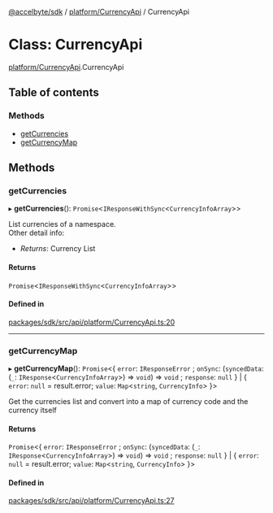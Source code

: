 [@accelbyte/sdk](../README.md) / [platform/CurrencyApi](../modules/platform_CurrencyApi.md) / CurrencyApi

# Class: CurrencyApi

[platform/CurrencyApi](../modules/platform_CurrencyApi.md).CurrencyApi

## Table of contents

### Methods

- [getCurrencies](platform_CurrencyApi.CurrencyApi.md#getcurrencies)
- [getCurrencyMap](platform_CurrencyApi.CurrencyApi.md#getcurrencymap)

## Methods

### getCurrencies

▸ **getCurrencies**(): `Promise`<`IResponseWithSync`<`CurrencyInfoArray`\>\>

List currencies of a namespace.<br>Other detail info: <ul><li><i>Returns</i>: Currency List</li></ul>

#### Returns

`Promise`<`IResponseWithSync`<`CurrencyInfoArray`\>\>

#### Defined in

[packages/sdk/src/api/platform/CurrencyApi.ts:20](https://github.com/AccelByte/accelbyte-web-sdk/blob/c50fb74/packages/sdk/src/api/platform/CurrencyApi.ts#L20)

___

### getCurrencyMap

▸ **getCurrencyMap**(): `Promise`<{ `error`: `IResponseError` ; `onSync`: (`syncedData`: (`_`: `IResponse`<`CurrencyInfoArray`\>) => `void`) => `void` ; `response`: ``null``  } \| { `error`: ``null`` = result.error; `value`: `Map`<`string`, `CurrencyInfo`\>  }\>

Get the currencies list and convert into a map of currency code and the currency itself

#### Returns

`Promise`<{ `error`: `IResponseError` ; `onSync`: (`syncedData`: (`_`: `IResponse`<`CurrencyInfoArray`\>) => `void`) => `void` ; `response`: ``null``  } \| { `error`: ``null`` = result.error; `value`: `Map`<`string`, `CurrencyInfo`\>  }\>

#### Defined in

[packages/sdk/src/api/platform/CurrencyApi.ts:27](https://github.com/AccelByte/accelbyte-web-sdk/blob/c50fb74/packages/sdk/src/api/platform/CurrencyApi.ts#L27)
